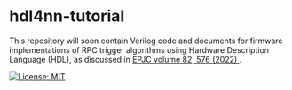 # hdl4nn-tutorial
This repository will soon contain Verilog code and documents for firmware implementations of RPC trigger algorithms using Hardware Description Language (HDL), as discussed in [EPJC volume 82, 576 (2022) ](https://link.springer.com/article/10.1140/epjc/s10052-022-10521-8).

[![License: MIT](https://img.shields.io/badge/License-MIT-yellow.svg)](https://github.com/rustemos/hdl4nn/blob/34b17b0d44bb2de3cf85fb743afeeff594d9d86b/LICENSE)
